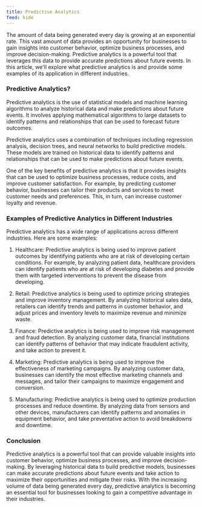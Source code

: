 ```yaml
---
title: Predictive Analytics
feed: hide
---
```


The amount of data being generated every day is growing at an exponential rate. This vast amount of data provides an opportunity for businesses to gain insights into customer behavior, optimize business processes, and improve decision-making. Predictive analytics is a powerful tool that leverages this data to provide accurate predictions about future events. In this article, we'll explore what predictive analytics is and provide some examples of its application in different industries.

### Predictive Analytics?

Predictive analytics is the use of statistical models and machine learning algorithms to analyze historical data and make predictions about future events. It involves applying mathematical algorithms to large datasets to identify patterns and relationships that can be used to forecast future outcomes.

Predictive analytics uses a combination of techniques including regression analysis, decision trees, and neural networks to build predictive models. These models are trained on historical data to identify patterns and relationships that can be used to make predictions about future events.

One of the key benefits of predictive analytics is that it provides insights that can be used to optimize business processes, reduce costs, and improve customer satisfaction. For example, by predicting customer behavior, businesses can tailor their products and services to meet customer needs and preferences. This, in turn, can increase customer loyalty and revenue.

### Examples of Predictive Analytics in Different Industries

Predictive analytics has a wide range of applications across different industries. Here are some examples:

1.  Healthcare: Predictive analytics is being used to improve patient outcomes by identifying patients who are at risk of developing certain conditions. For example, by analyzing patient data, healthcare providers can identify patients who are at risk of developing diabetes and provide them with targeted interventions to prevent the disease from developing.
    
2.  Retail: Predictive analytics is being used to optimize pricing strategies and improve inventory management. By analyzing historical sales data, retailers can identify trends and patterns in customer behavior, and adjust prices and inventory levels to maximize revenue and minimize waste.
    
3.  Finance: Predictive analytics is being used to improve risk management and fraud detection. By analyzing customer data, financial institutions can identify patterns of behavior that may indicate fraudulent activity, and take action to prevent it.
    
4.  Marketing: Predictive analytics is being used to improve the effectiveness of marketing campaigns. By analyzing customer data, businesses can identify the most effective marketing channels and messages, and tailor their campaigns to maximize engagement and conversion.
    
5.  Manufacturing: Predictive analytics is being used to optimize production processes and reduce downtime. By analyzing data from sensors and other devices, manufacturers can identify patterns and anomalies in equipment behavior, and take preventative action to avoid breakdowns and downtime.
    

### Conclusion

Predictive analytics is a powerful tool that can provide valuable insights into customer behavior, optimize business processes, and improve decision-making. By leveraging historical data to build predictive models, businesses can make accurate predictions about future events and take action to maximize their opportunities and mitigate their risks. With the increasing volume of data being generated every day, predictive analytics is becoming an essential tool for businesses looking to gain a competitive advantage in their industries.